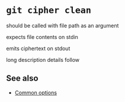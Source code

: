 # `git cipher clean`

should be called with file path as an argument

expects file contents on stdin

emits ciphertext on stdout

long description details follow

## See also

- [Common options](common-options.md)
